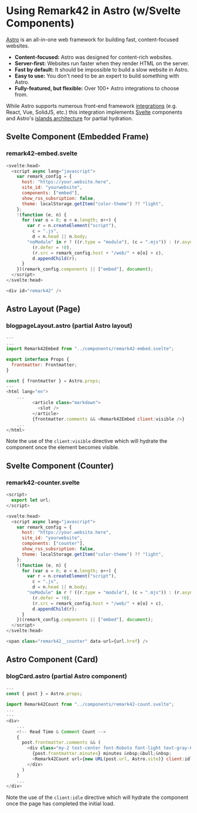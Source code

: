 # Using Remark42 in Astro (w/Svelte Components)

[Astro](https://astro.build/) is an all-in-one web framework for building fast, content-focused websites.

- **Content-focused:** Astro was designed for content-rich websites.
- **Server-first:** Websites run faster when they render HTML on the server.
- **Fast by default:** It should be impossible to build a slow website in Astro.
- **Easy to use:** You don't need to be an expert to build something with Astro.
- **Fully-featured, but flexible:** Over 100+ Astro integrations to choose from.

While Astro supports numerous front-end framework [integrations](https://docs.astro.build/en/guides/integrations-guide/#official-integrations) (e.g. React, Vue, SolidJS, etc.) this integration implements [Svelte](https://docs.astro.build/en/guides/integrations-guide/svelte/) components and Astro's [islands architecture](https://docs.astro.build/en/concepts/islands/) for partial hydration. 



## Svelte Component (Embedded Frame)
### remark42-embed.svelte
```js
<svelte:head>
  <script async lang="javascript">
    var remark_config = {
      host: "https://your.website.here",
      site_id: "yourwebsite",
      components: ["embed"],
      show_rss_subsription: false,
      theme: localStorage.getItem("color-theme") ?? "light",
    };
    !(function (e, n) {
      for (var o = 0; o < e.length; o++) {
        var r = n.createElement("script"),
          c = ".js",
          d = n.head || n.body;
        "noModule" in r ? ((r.type = "module"), (c = ".mjs")) : (r.async = !0),
          (r.defer = !0),
          (r.src = remark_config.host + "/web/" + e[o] + c),
          d.appendChild(r);
      }
    })(remark_config.components || ["embed"], document);
  </script>
</svelte:head>

<div id="remark42" />
```

## Astro Layout (Page)
### blogpageLayout.astro (partial Astro layout)
```js
---
...
import Remark42Embed from "../components/remark42-embed.svelte";

export interface Props {
  frontmatter: Frontmatter;
}

const { frontmatter } = Astro.props;
---
<html lang="en">
    ...
          <article class="markdown">
            <slot />
          </article>
          {frontmatter.comments && <Remark42Embed client:visible />}
    ...
</html>
```
Note the use of the `client:visible` directive which will hydrate the component once the element becomes visible.

## Svelte Component (Counter)
### remark42-counter.svelte
```js
<script>
  export let url;
</script>

<svelte:head>
  <script async lang="javascript">
    var remark_config = {
      host: "https://your.website.here",
      site_id: "yourwebsite",
      components: ["counter"],
      show_rss_subsription: false,
      theme: localStorage.getItem("color-theme") ?? "light",
    };
    !(function (e, n) {
      for (var o = 0; o < e.length; o++) {
        var r = n.createElement("script"),
          c = ".js",
          d = n.head || n.body;
        "noModule" in r ? ((r.type = "module"), (c = ".mjs")) : (r.async = !0),
          (r.defer = !0),
          (r.src = remark_config.host + "/web/" + e[o] + c),
          d.appendChild(r);
      }
    })(remark_config.components || ["embed"], document);
  </script>
</svelte:head>

<span class="remark42__counter" data-url={url.href} />
```

## Astro Component (Card)
### blogCard.astro (partial Astro component)
```js
---
const { post } = Astro.props;

import Remark42Count from "../components/remark42-count.svelte";
...
---
<div>
    ...
    <!-- Read Time & Comment Count -->
    {
      post.frontmatter.comments && (
        <div class="my-2 text-center font-Roboto font-light text-gray-600 dark:text-gray-300">
          {post.frontmatter.minutes} minutes &nbsp;&bull;&nbsp;
          <Remark42Count url={new URL(post.url, Astro.site)} client:idle /> comments
        </div>
      )
    }
    ...
</div>
```
Note the use of the `client:idle` directive which will hydrate the component once the page has completed the initial load.